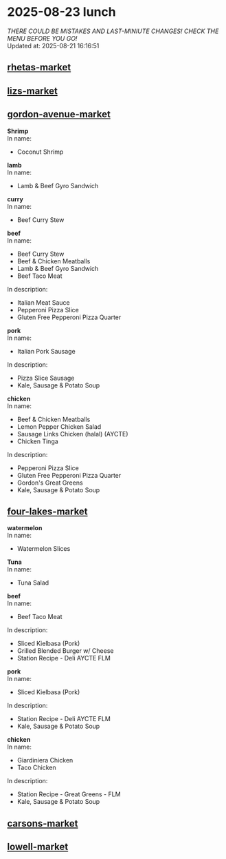 # 2025-08-23 lunch  
*THERE COULD BE MISTAKES AND LAST-MINIUTE CHANGES! CHECK THE MENU BEFORE YOU GO!*  
Updated at: 2025-08-21 16:16:51  
## [rhetas-market](https://wisc-housingdining.nutrislice.com/menu/rhetas-market/lunch/2025-08-23)  
## [lizs-market](https://wisc-housingdining.nutrislice.com/menu/lizs-market/lunch/2025-08-23)  
## [gordon-avenue-market](https://wisc-housingdining.nutrislice.com/menu/gordon-avenue-market/lunch/2025-08-23)  
**Shrimp**  
In name:   
 - Coconut Shrimp  
  
**lamb**  
In name:   
 - Lamb & Beef Gyro Sandwich  
  
**curry**  
In name:   
 - Beef Curry Stew  
  
**beef**  
In name:   
 - Beef Curry Stew  
 - Beef & Chicken Meatballs  
 - Lamb & Beef Gyro Sandwich  
 - Beef Taco Meat  
  
In description:   
 - Italian Meat Sauce  
 - Pepperoni Pizza Slice  
 - Gluten Free Pepperoni Pizza Quarter  
  
**pork**  
In name:   
 - Italian Pork Sausage  
  
In description:   
 - Pizza Slice Sausage  
 - Kale, Sausage & Potato Soup  
  
**chicken**  
In name:   
 - Beef & Chicken Meatballs  
 - Lemon Pepper Chicken Salad  
 - Sausage Links Chicken (halal) (AYCTE)  
 - Chicken Tinga  
  
In description:   
 - Pepperoni Pizza Slice  
 - Gluten Free Pepperoni Pizza Quarter  
 - Gordon's Great Greens  
 - Kale, Sausage & Potato Soup  
  
## [four-lakes-market](https://wisc-housingdining.nutrislice.com/menu/four-lakes-market/lunch/2025-08-23)  
**watermelon**  
In name:   
 - Watermelon Slices  
  
**Tuna**  
In name:   
 - Tuna Salad  
  
**beef**  
In name:   
 - Beef Taco Meat  
  
In description:   
 - Sliced Kielbasa (Pork)  
 - Grilled Blended Burger w/ Cheese  
 - Station Recipe - Deli  AYCTE FLM  
  
**pork**  
In name:   
 - Sliced Kielbasa (Pork)  
  
In description:   
 - Station Recipe - Deli  AYCTE FLM  
 - Kale, Sausage & Potato Soup  
  
**chicken**  
In name:   
 - Giardiniera Chicken  
 - Taco Chicken  
  
In description:   
 - Station Recipe - Great Greens - FLM  
 - Kale, Sausage & Potato Soup  
  
## [carsons-market](https://wisc-housingdining.nutrislice.com/menu/carsons-market/lunch/2025-08-23)  
## [lowell-market](https://wisc-housingdining.nutrislice.com/menu/lowell-market/lunch/2025-08-23)  
  

